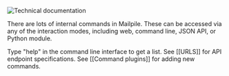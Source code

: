 ![Technical documentation](https://github.com/pagekite/Mailpile/wiki/images/page-technical.png)

There are lots of internal commands in Mailpile. These can be accessed via any of the interaction modes, including web, command line, JSON API, or Python module.

Type "help" in the command line interface to get a list. See [[URLS]] for API endpoint specifications. See [[Command plugins]] for adding new commands.